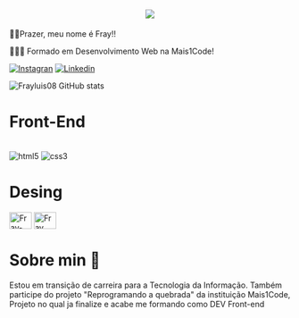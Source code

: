 <h1 align="center">
  <a href="https://git.io/typing-svg">
    <img src="https://readme-typing-svg.herokuapp.com/?lines=Olá!+Bem-Vindo(a)+👋;Sou+Fray+Luis;Dev+Front-End&=true&size=30">
  </a>
</h1>

🧑🏽Prazer, meu nome é Fray!!

👨🏽‍🎓  Formado em Desenvolvimento Web na Mais1Code!

[![Instagran](https://img.shields.io/badge/Instagram-E4405F?style=for-the-badge&logo=instagram&logoColor=white)](https://www.instagram.com/frayluis2931/)
[![Linkedin](https://img.shields.io/badge/LinkedIn-0077B5?style=for-the-badge&logo=linkedin&logoColor=white)](https://www.linkedin.com/in/fray-luis-03b7a621a/)

![Frayluis08 GitHub stats](https://github-readme-stats.vercel.app/api?username=frayluis08&show_icons=true&theme=tokyonight)

<h1>Front-End</h1>

<div style="display: inline_block"><br/>
  <img aling="center" alt="html5" src="https://img.shields.io/badge/HTML5-E34F26?style=for-the-badge&logo=html5&logoColor=white" />
  
  <img aling="center" alt="css3" src="https://img.shields.io/badge/CSS3-1572B6?style=for-the-badge&logo=css3&logoColor=white" />
  
   <h1>Desing</h1>
  
<img align="center" alt="Fray-luis" height="30" width="40" src="https://cdn.jsdelivr.net/gh/devicons/devicon/icons/figma/figma-original.svg" />
  <img align="center" alt="Fray luis-Canva" height="30" width="40" src="https://cdn.jsdelivr.net/gh/devicons/devicon/icons/canva/canva-original.svg" />

  
<h1>Sobre min 🤯</h1>
   Estou em transição de carreira para a Tecnologia da Informação.
 Também participe do projeto "Reprogramando a quebrada" da instituição Mais1Code, Projeto no qual ja finalize e acabe me formando como DEV Front-end
</div>

<br><br>

